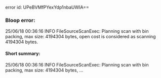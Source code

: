 error id: UPeBVMfPYexYdp1nbaUWIA==
### Bloop error:

25/06/18 00:36:16 INFO FileSourceScanExec: Planning scan with bin packing, max size: 4194304 bytes, open cost is considered as scanning 4194304 bytes.
#### Short summary: 

25/06/18 00:36:16 INFO FileSourceScanExec: Planning scan with bin packing, max size: 4194304 bytes, ...